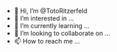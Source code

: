 - 👋 Hi, I’m @TotoRitzerfeld
- 👀 I’m interested in ...
- 🌱 I’m currently learning ...
- 💞️ I’m looking to collaborate on ...
- 📫 How to reach me ...

<!---
TotoRitzerfeld/TotoRitzerfeld is a ✨ special ✨ repository because its `README.md` (this file) appears on your GitHub profile.
You can click the Preview link to take a look at your changes.
--->
